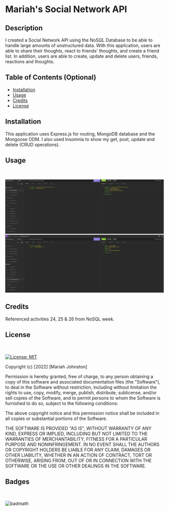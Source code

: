 # Mariah's Social Network API

## Description

I created a Social Network API using the NoSQL Database to be able to handle large amounts of unstructured data. With this application, users are able to share their thoughts, react to friends' thoughts, and create a friend list. In addition, users are able to create, update and delete users, friends, reactions and thoughts. 

## Table of Contents (Optional)

- [Installation](#installation)
- [Usage](#usage)
- [Credits](#credits)
- [License](#license)

## Installation

This application uses Express.js for routing, MongoDB database and the Mongoose ODM. I also used Insomnia to show my get, post, update and delete (CRUD operations).

## Usage
<br>

![insomnia picture 1](/images/insomnia1.PNG)
![insomnia picture 1](/images/insomnia2.PNG)


## Credits

Referenced activities 24, 25 & 26 from NoSQL week.

## License
<br>

[![License: MIT](https://img.shields.io/badge/License-MIT-yellow.svg)](https://opensource.org/licenses/MIT)

Copyright (c) [2022] [Mariah Johnston]

Permission is hereby granted, free of charge, to any person obtaining a copy
of this software and associated documentation files (the "Software"), to deal
in the Software without restriction, including without limitation the rights
to use, copy, modify, merge, publish, distribute, sublicense, and/or sell
copies of the Software, and to permit persons to whom the Software is
furnished to do so, subject to the following conditions:

The above copyright notice and this permission notice shall be included in all
copies or substantial portions of the Software.

THE SOFTWARE IS PROVIDED "AS IS", WITHOUT WARRANTY OF ANY KIND, EXPRESS OR
IMPLIED, INCLUDING BUT NOT LIMITED TO THE WARRANTIES OF MERCHANTABILITY,
FITNESS FOR A PARTICULAR PURPOSE AND NONINFRINGEMENT. IN NO EVENT SHALL THE
AUTHORS OR COPYRIGHT HOLDERS BE LIABLE FOR ANY CLAIM, DAMAGES OR OTHER
LIABILITY, WHETHER IN AN ACTION OF CONTRACT, TORT OR OTHERWISE, ARISING FROM,
OUT OF OR IN CONNECTION WITH THE SOFTWARE OR THE USE OR OTHER DEALINGS IN THE
SOFTWARE.

## Badges
<br>

![badmath](https://img.shields.io/github/languages/top/lernantino/badmath)
